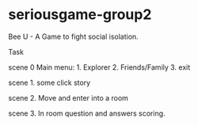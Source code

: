 # seriousgame-group2
Bee U - A Game to fight social isolation.

Task

scene 0
    Main menu:
    1. Explorer
    2. Friends/Family
    3. exit
    
scene 1. 
    some click story
    
scene 2. 
    Move and enter into a room

scene 3.
    In room question and answers
    scoring.
            
    
